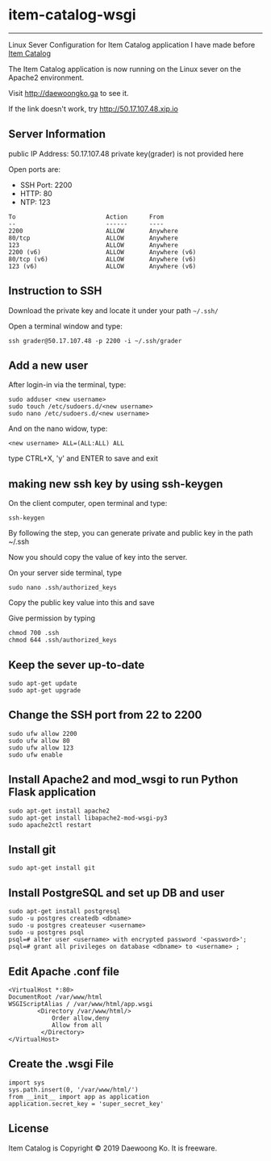 # item-catalog-wsgi
-------------------
Linux Sever Configuration for Item Catalog application I have made before [Item Catalog](https://github.com/kodw0402/item-catalog)

The Item Catalog application is now running on the Linux sever on the Apache2 environment.

Visit http://daewoongko.ga to see it.

If the link doesn't work, try http://50.17.107.48.xip.io


Server Information
------------------
public IP Address: 50.17.107.48
private key(grader) is not provided here

Open ports are:
* SSH Port: 2200
* HTTP: 80
* NTP: 123
```
To                         Action      From
--                         ------      ----
2200                       ALLOW       Anywhere
80/tcp                     ALLOW       Anywhere
123                        ALLOW       Anywhere
2200 (v6)                  ALLOW       Anywhere (v6)
80/tcp (v6)                ALLOW       Anywhere (v6)
123 (v6)                   ALLOW       Anywhere (v6)
```

Instruction to SSH
------------------
Download the private key and locate it under your path `~/.ssh/`

Open a terminal window and type:
```shell
ssh grader@50.17.107.48 -p 2200 -i ~/.ssh/grader
```

Add a new user
--------------
After login-in via the terminal, type:
```shell
sudo adduser <new username>
sudo touch /etc/sudoers.d/<new username>
sudo nano /etc/sudoers.d/<new username>
```
And on the nano widow, type:
```shell
<new username> ALL=(ALL:ALL) ALL
```
type CTRL+X, 'y' and ENTER to save and exit

making new ssh key by using ssh-keygen
--------------------------------------
On the client computer, open terminal and type:
```shell
ssh-keygen
```
By following the step, you can generate private and public key in the path ~/.ssh

Now you should copy the value of key into the server.

On your server side terminal, type
```shell
sudo nano .ssh/authorized_keys
```
Copy the public key value into this and save

Give permission by typing
```shell
chmod 700 .ssh
chmod 644 .ssh/authorized_keys
```

Keep the sever up-to-date
-------------------------
```shell
sudo apt-get update
sudo apt-get upgrade
```

Change the SSH port from 22 to 2200
-----------------------------------
```shell
sudo ufw allow 2200
sudo ufw allow 80
sudo ufw allow 123
sudo ufw enable
```

Install Apache2 and mod_wsgi to run Python Flask application
------------------------------------------------------------

```shell
sudo apt-get install apache2
sudo apt-get install libapache2-mod-wsgi-py3
sudo apache2ctl restart
```

Install git
-----------
```shell
sudo apt-get install git
```

Install PostgreSQL and set up DB and user
----------------------------------
```shell
sudo apt-get install postgresql
sudo -u postgres createdb <dbname>
sudo -u postgres createuser <username>
sudo -u postgres psql
psql=# alter user <username> with encrypted password '<password>';
psql=# grant all privileges on database <dbname> to <username> ;
```

Edit Apache .conf file
----------------------
```
<VirtualHost *:80>
DocumentRoot /var/www/html
WSGIScriptAlias / /var/www/html/app.wsgi
        <Directory /var/www/html/>
            Order allow,deny
            Allow from all
         </Directory>
</VirtualHost>

```


Create the .wsgi File
---------------------
```
import sys
sys.path.insert(0, '/var/www/html/')
from __init__ import app as application
application.secret_key = 'super_secret_key'
```

License
-------
Item Catalog is Copyright © 2019 Daewoong Ko.
It is freeware.
